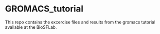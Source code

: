# GROMACS_tutorial
This repo contains the excercise files and results from the gromacs tutorial available at the BioSFLab.
